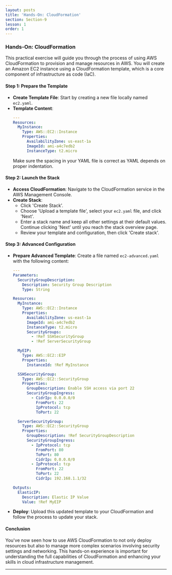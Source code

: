 ```yaml
---
layout: posts
title: 'Hands-On: CloudFormation'
section: Section-9
lesson: 1
order: 1
---
```


### Hands-On: CloudFormation

This practical exercise will guide you through the process of using AWS CloudFormation to provision and manage resources in AWS. You will create an Amazon EC2 instance using a CloudFormation template, which is a core component of infrastructure as code (IaC).

<!-- pagebreak -->

#### Step 1: Prepare the Template

- **Create Template File**: Start by creating a new file locally named `ec2.yaml`.
- **Template Content**:
  ```yaml
  ---
  Resources:
    MyInstance:
      Type: AWS::EC2::Instance
      Properties:
        AvailabilityZone: us-east-1a
        ImageId: ami-a4c7edb2
        InstanceType: t2.micro
  ```
  Make sure the spacing in your YAML file is correct as YAML depends on proper indentation.

<!-- pagebreak -->

#### Step 2: Launch the Stack

- **Access CloudFormation**: Navigate to the CloudFormation service in the AWS Management Console.
- **Create Stack**:
  - Click 'Create Stack'.
  - Choose 'Upload a template file', select your `ec2.yaml` file, and click 'Next'.
  - Enter a stack name and keep all other settings at their default values. Continue clicking 'Next' until you reach the stack overview page.
  - Review your template and configuration, then click 'Create stack'.

<!-- pagebreak -->

#### Step 3: Advanced Configuration

- **Prepare Advanced Template**: Create a file named `ec2-advanced.yaml` with the following content:

  ```yaml
  ---
  Parameters:
    SecurityGroupDescription:
      Description: Security Group Description
      Type: String

  Resources:
    MyInstance:
      Type: AWS::EC2::Instance
      Properties:
        AvailabilityZone: us-east-1a
        ImageId: ami-a4c7edb2
        InstanceType: t2.micro
        SecurityGroups:
          - !Ref SSHSecurityGroup
          - !Ref ServerSecurityGroup

    MyEIP:
      Type: AWS::EC2::EIP
      Properties:
        InstanceId: !Ref MyInstance

    SSHSecurityGroup:
      Type: AWS::EC2::SecurityGroup
      Properties:
        GroupDescription: Enable SSH access via port 22
        SecurityGroupIngress:
          - CidrIp: 0.0.0.0/0
            FromPort: 22
            IpProtocol: tcp
            ToPort: 22

    ServerSecurityGroup:
      Type: AWS::EC2::SecurityGroup
      Properties:
        GroupDescription: !Ref SecurityGroupDescription
        SecurityGroupIngress:
          - IpProtocol: tcp
            FromPort: 80
            ToPort: 80
            CidrIp: 0.0.0.0/0
          - IpProtocol: tcp
            FromPort: 22
            ToPort: 22
            CidrIp: 192.168.1.1/32

  Outputs:
    ElasticIP:
      Description: Elastic IP Value
      Value: !Ref MyEIP
  ```

- **Deploy**: Upload this updated template to your CloudFormation and follow the process to update your stack.

<!-- pagebreak -->

#### Conclusion

You've now seen how to use AWS CloudFormation to not only deploy resources but also to manage more complex scenarios involving security settings and networking. This hands-on experience is important for understanding the full capabilities of CloudFormation and enhancing your skills in cloud infrastructure management.

---

